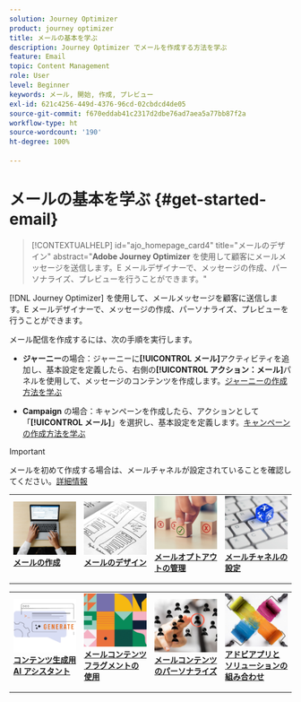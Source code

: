 ```yaml
---
solution: Journey Optimizer
product: journey optimizer
title: メールの基本を学ぶ
description: Journey Optimizer でメールを作成する方法を学ぶ
feature: Email
topic: Content Management
role: User
level: Beginner
keywords: メール, 開始, 作成, プレビュー
exl-id: 621c4256-449d-4376-96cd-02cbdcd4de05
source-git-commit: f670eddab41c2317d2dbe76ad7aea5a77bb87f2a
workflow-type: ht
source-wordcount: '190'
ht-degree: 100%

---
```


# メールの基本を学ぶ {#get-started-email}

>[!CONTEXTUALHELP]
>id="ajo_homepage_card4"
>title="メールのデザイン"
>abstract="**Adobe Journey Optimizer** を使用して顧客にメールメッセージを送信します。E メールデザイナーで、メッセージの作成、パーソナライズ、プレビューを行うことができます。"

[!DNL Journey Optimizer] を使用して、メールメッセージを顧客に送信します。E メールデザイナーで、メッセージの作成、パーソナライズ、プレビューを行うことができます。

メール配信を作成するには、次の手順を実行します。

* **ジャーニー**&#x200B;の場合：ジャーニーに&#x200B;**[!UICONTROL メール]**&#x200B;アクティビティを追加し、基本設定を定義したら、右側の&#x200B;**[!UICONTROL アクション：メール]**&#x200B;パネルを使用して、メッセージのコンテンツを作成します。[ジャーニーの作成方法を学ぶ](../building-journeys/journey-gs.md)

* **Campaign** の場合：キャンペーンを作成したら、アクションとして「**[!UICONTROL メール]**」を選択し、基本設定を定義します。[キャンペーンの作成方法を学ぶ](../campaigns/create-campaign.md#configure)


>[!IMPORTANT]
>
>メールを初めて作成する場合は、メールチャネルが設定されていることを確認してください。[詳細情報](email-settings.md)

<table style="table-layout:fixed"><tr style="border: 0;">
<td>
<a href="create-email.md">
<img alt=" の作成" src="../assets/do-not-localize/email-create.jpeg">
</a>
<div><a href="create-email.md"><strong>メールの作成</strong>
</div>
<p>
</td>
<td>
<a href="get-started-email-design.md">
<img alt="デザイン" src="../assets/do-not-localize/email-design.jpg">
</a>
<div>
<a href="get-started-email-design.md"><strong>メールのデザイン</strong></a>
</div>
<p></td>
<td>
<a href="email-opt-out.md">
<img alt="オプトアウト" src="../assets/do-not-localize/email-opt-out.jpg">
</a>
<div>
<a href="email-opt-out.md"><strong>メールオプトアウトの管理</strong></a>
</div>
<p>
</td>
<td>
<a href="email-settings.md">
<img alt="設定" src="../assets/do-not-localize/email-config.jpg">
</a>
<div>
<a href="email-settings.md"><strong>メールチャネルの設定</strong></a>
</div>
<p>
</td>
</tr></table>

<table style="table-layout:fixed"><tr style="border: 0;">
<td>
<a href="../content-management/generative-email.md">
<img alt="AI アシスタント" src="../assets/do-not-localize/email-generate.jpg">
</a>
<div><a href="../content-management/generative-email.md"><strong>コンテンツ生成用 AI アシスタント</strong>
</div>
<p>
</td>
<td>
<a href="../content-management/fragments.md">
<img alt="コンテンツフラグメント" src="../assets/do-not-localize/patterns.jpg">
</a>
<div>
<a href="../content-management/fragments.md"><strong>メールコンテンツフラグメントの使用</strong></a>
</div>
<p></td>
<td>
<a href="../personalization/personalize.md">
<img alt="コンテンツのパーソナライズ" src="../assets/do-not-localize/personalize.jpg">
</a>
<div>
<a href="../personalization/personalize.md"><strong>メールコンテンツのパーソナライズ</strong></a>
</div>
<p>
</td>
<td>
<a href="../integrations/assets.md">
<img alt="ソリューションの組み合わせ" src="../assets/do-not-localize/colors.jpeg">
</a>
<div>
<a href="../integrations/assets.md"><strong>アドビアプリとソリューションの組み合わせ</strong></a>
</div>
<p>
</td>
</tr></table>
